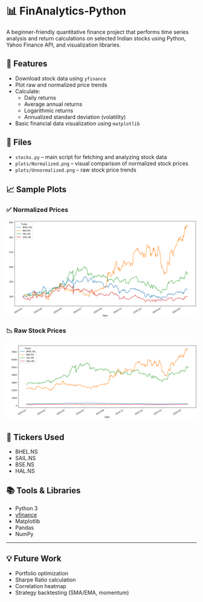 # 📊 FinAnalytics-Python

A beginner-friendly quantitative finance project that performs time series analysis and return calculations on selected Indian stocks using Python, Yahoo Finance API, and visualization libraries.

## 🚀 Features

- Download stock data using `yfinance`
- Plot raw and normalized price trends
- Calculate:
  - Daily returns
  - Average annual returns
  - Logarithmic returns
  - Annualized standard deviation (volatility)
- Basic financial data visualization using `matplotlib`

## 📂 Files

- `stocks.py` – main script for fetching and analyzing stock data
- `plots/Normalized.png` – visual comparison of normalized stock prices
- `plots/Unnormalized.png` – raw stock price trends

## 📈 Sample Plots

### ✅ Normalized Prices
![Normalized Prices](plots/Normalized.png)

### 📉 Raw Stock Prices
![Unnormalized Prices](plots/Unnormalized.png)

## 📌 Tickers Used

- BHEL.NS
- SAIL.NS
- BSE.NS
- HAL.NS

## 📚 Tools & Libraries

- Python 3
- [yfinance](https://pypi.org/project/yfinance/)
- Matplotlib
- Pandas
- NumPy

---

## 💡 Future Work

- Portfolio optimization
- Sharpe Ratio calculation
- Correlation heatmap
- Strategy backtesting (SMA/EMA, momentum)
